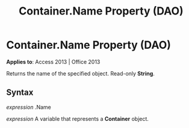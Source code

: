 ﻿---
title: Container.Name Property (DAO)
TOCTitle: Name Property
ms:assetid: c3f9fdc9-beed-a57b-ae95-5612db75b50c
ms:mtpsurl: https://msdn.microsoft.com/en-us/library/Ff823054(v=office.15)
ms:contentKeyID: 48547580
ms.date: 09/18/2015
mtps_version: v=office.15
---

# Container.Name Property (DAO)


**Applies to**: Access 2013 | Office 2013

Returns the name of the specified object. Read-only **String**.

## Syntax

*expression* .Name

*expression* A variable that represents a **Container** object.


